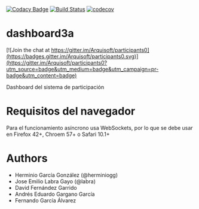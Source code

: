 [![Codacy Badge](https://api.codacy.com/project/badge/Grade/2f5e9b234d9b4cbd8669629c299990ad)](https://www.codacy.com/app/jelabra/dashboard3a?utm_source=github.com&utm_medium=referral&utm_content=Arquisoft/dashboard3a&utm_campaign=badger)
[![Build Status](https://travis-ci.org/Arquisoft/dashboard3a.svg?branch=master)](https://travis-ci.org/Arquisoft/dashboard3a)
[![codecov](https://codecov.io/gh/Arquisoft/dashboard3a/branch/master/graph/badge.svg)](https://codecov.io/gh/Arquisoft/dashboard3a)


# dashboard3a

[![Join the chat at https://gitter.im/Arquisoft/participants0](https://badges.gitter.im/Arquisoft/participants0.svg)](https://gitter.im/Arquisoft/participants0?utm_source=badge&utm_medium=badge&utm_campaign=pr-badge&utm_content=badge)

Dashboard del sistema de participación

# Requisitos del navegador

Para el funcionamiento asíncrono usa WebSockets, por lo que se debe usar en Firefox 42+, Chroem 57+ o Safari 10.1+

# Authors

- Herminio García González (@herminiogg)
- Jose Emilio Labra Gayo (@labra)
- David Fernández Garrido
- Andrés Eduardo Gargano García
- Fernando García Álvarez

